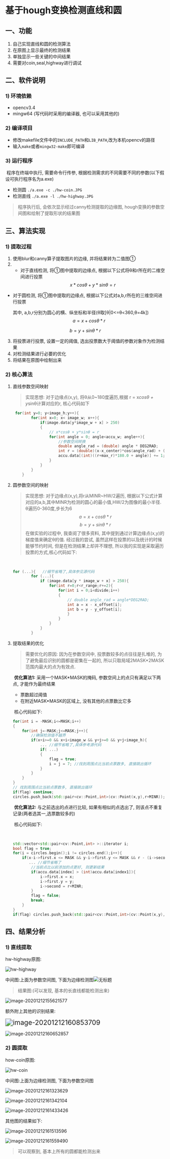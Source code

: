 # 基于hough变换检测直线和圆


## 一、功能

1. 自己实现直线和圆的检测算法
2. 在原图上显示最终的检测结果
3. 单独显示一些关键的中间结果
4. 需要对coin,seal,highway进行调试

## 二、软件说明

### 1) 环境依赖

+ opencv3.4
+  mingw64 (写代码时采用的编译器, 也可以采用其他的)

### 2) 编译项目	

+ 修改makefile文件中的`INCLUDE_PATH`和`LIB_PATH`,改为本机opencv的路径
+ 输入`make`或者`mingw32-make`即可编译

### 3) 运行程序

​		程序在终端中执行, 需要命令行传参, 根据检测需求的不同需要不同的参数(以下假设可执行程序名为a.exe)

+ 检测圆 `./a.exe -c ./hw-coin.JPG`
+ 检测直线 `./a.exe -l ./hw-highway.JPG`

> 程序执行后, 会依次显示经过canny检测提取的边缘图, hough变换的参数空间图和绘制了提取形状的结果图



## 三、算法实现

### 1) 提取过程

1. 使用blur和canny算子提取图片的边缘, 并将结果转为二值图①
 2. - 对于直线检测, 将①图中提取的边缘点, 根据以下公式将θ和r所在的二维空间进行投票
    $$
      x*cosθ+y*sinθ = r
     $$
     
   - 对于圆检测, 将①图中提取的边缘点, 根据以下公式对a,b,r所在的三维空间进行投票
   
     其中, a,b,r分别为圆心的横、纵坐标和半径(θ取[θ|0<=θ<360,θ=4k])
$$
a = x + cosθ*r
$$

$$
     b = y + sinθ*r
$$

3. 将投票进行投票, 设置一定的阈值, 选出投票数大于阈值的参数对象作为检测结果
4. 对检测结果进行必要的优化
5. 将结果在原图中绘制出来

### 2) 核心算法

 1. 直线参数空间映射

    > 实现思想: 对于边缘点(x,y), 将θ从0~180度遍历,根据 r = x*cosθ + y*sinθ计算对应的r, 核心代码如下

    ```c++
     for(int y=0; y<image_h;y++){
            for(int x=0; x< image_w; x++){
                if(image.data[y*image_w + x] > 250)
                {
                    // x*cosθ + y*sinθ = r
                    for(int angle = 0; angle<accu_w; angle++){
                        //参数空间转换
                        double angle_rad = (double) angle * DEG2RAD;
                        int r = (double)(x-x_center)*cos(angle_rad) + (double)(y-y_center)*sin(angle_rad);
                        accu.data[(int)((r+max_r)*180.0 + angle)] += 1;
                    }
                }
            }
        }
    ```

2. 圆参数空间的映射

   > 实现思想: 对于边缘点(x,y),将r从MINR~HW/2遍历, 根据以下公式计算对应的a,b,其中MINR为检测的圆心的最小值,HW/2为图像的最小半径. θ遍历0-360度,步长为6
   > $$
   >  a = x + cosθ*r
   > $$
   > $$
   > b = y + sinθ*r
   > $$
   > 在做实验的过程中, 我查阅了很多资料, 其中提到通过计算边缘点(x,y)的梯度值来确定θ的值. 经过我的尝试, 虽然这样在投票的以及统计的时候能够节约时间, 但是在检测结果上却并不理想, 所以我的实现是采取遍历投票的方式,核心代码如下:

   ​	

   ```c++
   for (...){	//细节省略了,具体参见源代码
           for (...){
               if (image.data[y * image_w + x] > 250){
                   for(int r=0;r<r_range;r+=2){                  
                       for(int i = 0;i<divide;i++)
                       {
                           // double angle_rad = angle*DEG2RAD;
                           int a = x - x_offset[i];
                           int b = y - y_offset[i];
                           }
                       }
                   }
               }
           }
   ```

3. 提取结果的优化

   >需要优化的原因: 因为在参数空间中, 投票数较多的点往往是扎堆的, 为了避免最后识别的圆都是密集在一起的, 所以只取局域2MASK*2MASK范围内最大的点为有效点.

   ​		**优化算法1:**  采用一个MASK*MASK的掩码, 参数空间上的点只有满足以下两点, 才能作为最终结果

   + 票数超过阈值
   + 在附近MASK*MASK的区域上, 没有其他的点票数比它多

   ​		核心代码如下:

   ```c++
   for(int i = -MASK;i<=MASK;i++)
   {
       for(int j=-MASK;j<=MASK;j++){
           //确保检测值不越界
           if(x+i>=0 && x+i<image_w && y+j>=0 && y+j<image_h){
               ... //细节省略了,具体参考源代码
               if( ...)
               {
                   flag = true;
                   i = j = 7; //找到周围点比当前点票数多, 直接跳出循环
               }
           }
       } 
   }
   // 找到周围点比当前点票数多, 直接跳出循环
   if(flag) continue;
   circles.push_back(std::pair<cv::Point,int>(cv::Point(x,y),r+MINR));
   ```

   

   ​       **优化算法2:**  与之前选出的点进行比较, 如果有相似的点选出了, 则该点不重复记录(两者选其一,选票数较多的)

   ​		核心代码如下:

   ​		

   ```c++
   std::vector<std::pair<cv::Point,int> >::iterator i;
   bool flag = true; 
   for(i = circles.begin();i != circles.end();i++){
       if(x-i->first.x <= MASK && y-i->first.y <= MASK && r - (i->second-MINR) <=MASK){
          ... //细节省略了
           //当前点比以前添加的点更好, 则更新结果
           if(accu.data[index] > (int)accu.data[index1]){
               i->first.x = x;
               i->first.y = y;
               i->second = r+MINR;
           }
           flag = false;
           break;
       }
   }
   if(flag) circles.push_back(std::pair<cv::Point,int>(cv::Point(x,y),r+MINR));
   ```

## 四、结果分析

### 1) 直线提取

hw-highway原图:

![hw-highway](./mdImg/hw-highway.jpg)

中间图:上面为参数空间图, 下面为边缘检测图![无标题](./mdImg/img1.png)

> 结果图:(可以发现, 基本的长直线都能检测出来)

![image-20201212155621577](.\mdImg\image-20201212155621577.png)

额外附上其他的识别结果:

<img src=".\mdImg\image-20201212160853709.png" alt="image-20201212160853709" style="zoom:150%;" />

![image-20201212160652857](.\mdImg\image-20201212160652857.png)

### 2)  圆提取

how-coin原图:

![hw-coin](.\mdImg\hw-coin.JPG)

中间图:上面为边缘检测图, 下面为参数空间图

![image-20201212161323629](.\mdImg\image-20201212161323629.png)

![image-20201212161342104](.\mdImg\image-20201212161342104.png)

![image-20201212161433426](.\mdImg\image-20201212161433426.png)

其他图的结果如下:

![image-20201212161513596](.\mdImg\image-20201212161513596.png)

![image-20201212161559490](.\mdImg\image-20201212161559490.png)

> 可以观察到, 基本上所有的圆都能检测出来





